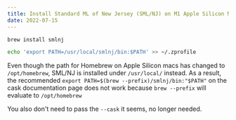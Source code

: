 ```yaml
---
title: Install Standard ML of New Jersey (SML/NJ) on M1 Apple Silicon Macs (macOS Monterey)
date: 2022-07-15
---
```


```bash
brew install smlnj

echo 'export PATH=/usr/local/smlnj/bin:$PATH' >> ~/.zprofile
```

Even though the path for Homebrew on Apple Silicon macs has changed to `/opt/homebrew`, SML/NJ is installed under `/usr/local/` instead. As a result, the recommended `export PATH=$(brew --prefix)/smlnj/bin:"$PATH"` on the cask documentation page does not work because `brew --prefix` will evaluate to `/opt/homebrew`

You also don't need to pass the `--cask` it seems, no longer needed.